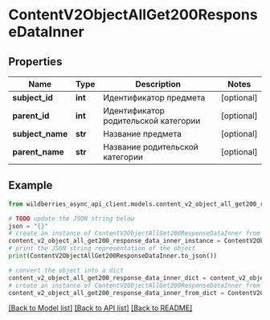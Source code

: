 # ContentV2ObjectAllGet200ResponseDataInner


## Properties

Name | Type | Description | Notes
------------ | ------------- | ------------- | -------------
**subject_id** | **int** | Идентификатор предмета | [optional] 
**parent_id** | **int** | Идентификатор родительской категории | [optional] 
**subject_name** | **str** | Название предмета | [optional] 
**parent_name** | **str** | Название родительской категории | [optional] 

## Example

```python
from wildberries_async_api_client.models.content_v2_object_all_get200_response_data_inner import ContentV2ObjectAllGet200ResponseDataInner

# TODO update the JSON string below
json = "{}"
# create an instance of ContentV2ObjectAllGet200ResponseDataInner from a JSON string
content_v2_object_all_get200_response_data_inner_instance = ContentV2ObjectAllGet200ResponseDataInner.from_json(json)
# print the JSON string representation of the object
print(ContentV2ObjectAllGet200ResponseDataInner.to_json())

# convert the object into a dict
content_v2_object_all_get200_response_data_inner_dict = content_v2_object_all_get200_response_data_inner_instance.to_dict()
# create an instance of ContentV2ObjectAllGet200ResponseDataInner from a dict
content_v2_object_all_get200_response_data_inner_from_dict = ContentV2ObjectAllGet200ResponseDataInner.from_dict(content_v2_object_all_get200_response_data_inner_dict)
```
[[Back to Model list]](../README.md#documentation-for-models) [[Back to API list]](../README.md#documentation-for-api-endpoints) [[Back to README]](../README.md)


